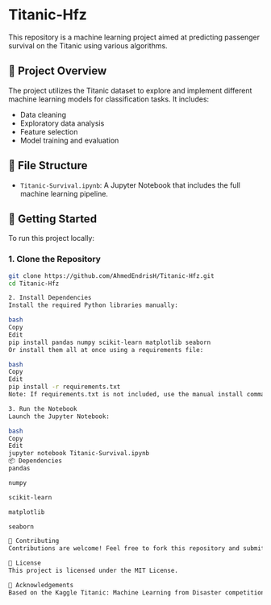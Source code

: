 # Titanic-Hfz

This repository is a machine learning project aimed at predicting passenger survival on the Titanic using various algorithms.

## 📌 Project Overview

The project utilizes the Titanic dataset to explore and implement different machine learning models for classification tasks. It includes:

- Data cleaning
- Exploratory data analysis
- Feature selection
- Model training and evaluation

## 📁 File Structure

- `Titanic-Survival.ipynb`: A Jupyter Notebook that includes the full machine learning pipeline.

## 🚀 Getting Started

To run this project locally:

### 1. Clone the Repository

```bash
git clone https://github.com/AhmedEndrisH/Titanic-Hfz.git
cd Titanic-Hfz

2. Install Dependencies
Install the required Python libraries manually:

bash
Copy
Edit
pip install pandas numpy scikit-learn matplotlib seaborn
Or install them all at once using a requirements file:

bash
Copy
Edit
pip install -r requirements.txt
Note: If requirements.txt is not included, use the manual install command above.

3. Run the Notebook
Launch the Jupyter Notebook:

bash
Copy
Edit
jupyter notebook Titanic-Survival.ipynb
📦 Dependencies
pandas

numpy

scikit-learn

matplotlib

seaborn

🤝 Contributing
Contributions are welcome! Feel free to fork this repository and submit a pull request with improvements or new features.

📄 License
This project is licensed under the MIT License.

🙌 Acknowledgements
Based on the Kaggle Titanic: Machine Learning from Disaster competition.
